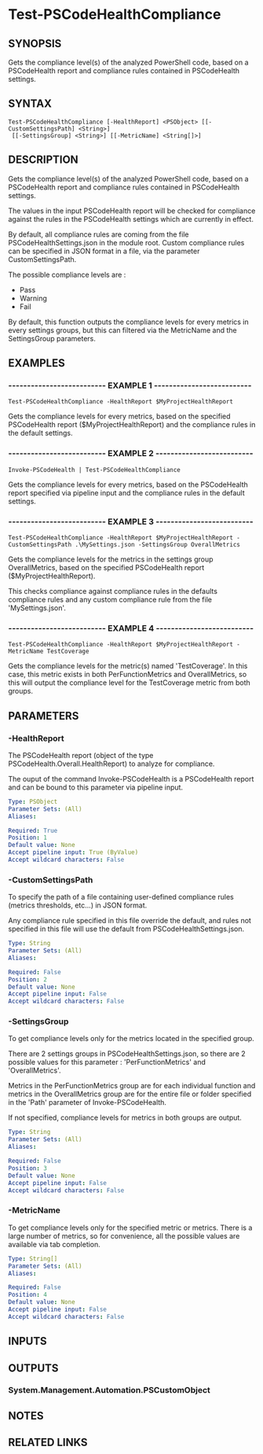 # Test-PSCodeHealthCompliance

## SYNOPSIS
Gets the compliance level(s) of the analyzed PowerShell code, based on a PSCodeHealth report and compliance rules contained in PSCodeHealth settings.

## SYNTAX

```
Test-PSCodeHealthCompliance [-HealthReport] <PSObject> [[-CustomSettingsPath] <String>]
 [[-SettingsGroup] <String>] [[-MetricName] <String[]>]
```

## DESCRIPTION
Gets the compliance level(s) of the analyzed PowerShell code, based on a PSCodeHealth report and compliance rules contained in PSCodeHealth settings.
 
The values in the input PSCodeHealth report will be checked for compliance against the rules in the PSCodeHealth settings which are currently in effect.
 
By default, all compliance rules are coming from the file PSCodeHealthSettings.json in the module root.
Custom compliance rules can be specified in JSON format in a file, via the parameter CustomSettingsPath.
 

The possible compliance levels are :  
  - Pass  
  - Warning  
  - Fail  

By default, this function outputs the compliance levels for every metrics in every settings groups, but this can filtered via the MetricName and the SettingsGroup parameters.

## EXAMPLES

### -------------------------- EXAMPLE 1 --------------------------
```
Test-PSCodeHealthCompliance -HealthReport $MyProjectHealthReport
```

Gets the compliance levels for every metrics, based on the specified PSCodeHealth report ($MyProjectHealthReport) and the compliance rules in the default settings.

### -------------------------- EXAMPLE 2 --------------------------
```
Invoke-PSCodeHealth | Test-PSCodeHealthCompliance
```

Gets the compliance levels for every metrics, based on the PSCodeHealth report specified via pipeline input and the compliance rules in the default settings.

### -------------------------- EXAMPLE 3 --------------------------
```
Test-PSCodeHealthCompliance -HealthReport $MyProjectHealthReport -CustomSettingsPath .\MySettings.json -SettingsGroup OverallMetrics
```

Gets the compliance levels for the metrics in the settings group OverallMetrics, based on the specified PSCodeHealth report ($MyProjectHealthReport).
 
This checks compliance against compliance rules in the defaults compliance rules and any custom compliance rule from the file 'MySettings.json'.

### -------------------------- EXAMPLE 4 --------------------------
```
Test-PSCodeHealthCompliance -HealthReport $MyProjectHealthReport -MetricName TestCoverage
```

Gets the compliance levels for the metric(s) named 'TestCoverage'.
In this case, this metric exists in both PerFunctionMetrics and OverallMetrics, so this will output the compliance level for the TestCoverage metric from both groups.

## PARAMETERS

### -HealthReport
The PSCodeHealth report (object of the type PSCodeHealth.Overall.HealthReport) to analyze for compliance.
 
The ouput of the command Invoke-PSCodeHealth is a PSCodeHealth report and can be bound to this parameter via pipeline input.

```yaml
Type: PSObject
Parameter Sets: (All)
Aliases: 

Required: True
Position: 1
Default value: None
Accept pipeline input: True (ByValue)
Accept wildcard characters: False
```

### -CustomSettingsPath
To specify the path of a file containing user-defined compliance rules (metrics thresholds, etc...) in JSON format.
 
Any compliance rule specified in this file override the default, and rules not specified in this file will use the default from PSCodeHealthSettings.json.

```yaml
Type: String
Parameter Sets: (All)
Aliases: 

Required: False
Position: 2
Default value: None
Accept pipeline input: False
Accept wildcard characters: False
```

### -SettingsGroup
To get compliance levels only for the metrics located in the specified group.
 
There are 2 settings groups in PSCodeHealthSettings.json, so there are 2 possible values for this parameter : 'PerFunctionMetrics' and 'OverallMetrics'.
 
Metrics in the PerFunctionMetrics group are for each individual function and metrics in the OverallMetrics group are for the entire file or folder specified in the 'Path' parameter of Invoke-PSCodeHealth.
 
If not specified, compliance levels for metrics in both groups are output.

```yaml
Type: String
Parameter Sets: (All)
Aliases: 

Required: False
Position: 3
Default value: None
Accept pipeline input: False
Accept wildcard characters: False
```

### -MetricName
To get compliance levels only for the specified metric or metrics.
There is a large number of metrics, so for convenience, all the possible values are available via tab completion.

```yaml
Type: String[]
Parameter Sets: (All)
Aliases: 

Required: False
Position: 4
Default value: None
Accept pipeline input: False
Accept wildcard characters: False
```

## INPUTS

## OUTPUTS

### System.Management.Automation.PSCustomObject

## NOTES

## RELATED LINKS


